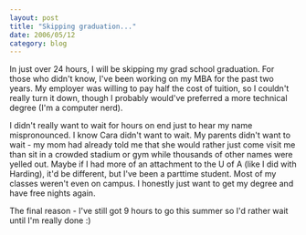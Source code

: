 ```yaml
---
layout: post
title: "Skipping graduation..."
date: 2006/05/12
category: blog
---
```


In just over 24 hours, I will be skipping my grad school graduation. For those who didn't know, I've been working on my MBA for the past two years. My employer was willing to pay half the cost of tuition, so I couldn't really turn it down, though I probably would've preferred a more technical degree (I'm a computer nerd).

I didn't really want to wait for hours on end just to hear my name mispronounced. I know Cara didn't want to wait. My parents didn't want to wait - my mom had already told me that she would rather just come visit me than sit in a crowded stadium or gym while thousands of other names were yelled out. Maybe if I had more of an attachment to the U of A (like I did with Harding), it'd be different, but I've been a parttime student. Most of my classes weren't even on campus. I honestly just want to get my degree and have free nights again.

The final reason - I've still got 9 hours to go this summer so I'd rather wait until I'm really done :)

